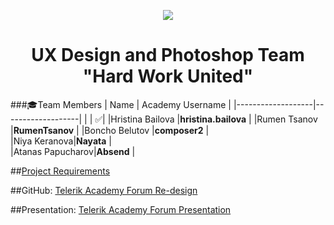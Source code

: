 <p align="center">
<a href="http://academy.telerik.com/">
<img src="https://camo.githubusercontent.com/08ecbe7b67d65cc7c6990787e2836b27b4296f2d/68747470733a2f2f7261772e6769746875622e636f6d2f666c65787472792f54656c6572696b2d41636164656d792f6d61737465722f50726f6772616d6d696e6725323077697468253230432532332f436f6465732f4f746865722f54656c6572696b2e706e67"/>
</a>

<h1 align="center">UX Design and Photoshop Team "Hard Work United"</h1>

###:mortar_board:Team Members
| Name              | Academy Username      	|
|-------------------|-------------------|
|                   | :white_check_mark:|
|Hristina Bailova |__hristina.bailova__	        |
|Rumen Tsanov |__RumenTsanov__	        |
|Boncho Belutov |__composer2__ |	
|Niya Keranova|__Nayata__       	|	
|Atanas Papucharov|__Absend__       	|	

##<a href="https://github.com/UX-Design-and-PS/Hard-work-unaited/blob/master/Course-project-assignment.md">Project Requirements</a>  

##GitHub: <a href="https://github.com/UX-Design-and-PS/Hard-work-unaited">Telerik Academy Forum Re-design</a>

##Presentation: <a href="https://prezi.com/r_2g0pqparx8/ux-design-and-photoshop-team/">Telerik Academy Forum Presentation</a>

